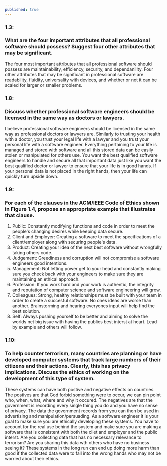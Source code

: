 ```yaml
---
published: true
---
```

### 1.3: 
### What are the four important attributes that all professional software should possess? Suggest four other attributes that may be significant. 
The four most important attributes that all professional software should possess are maintainability, efficiency, security, and dependanility.
Four other attributes that may be significant in professional software are readability, fluidity, universality with devices, and whether or not it can be scaled for larger or smaller problems. 
### 1.8: 
### Discuss whether professional software engineers should be licensed in the same way as doctors or lawyers.
I believe professional software engineers should be licensed in the same way as professional doctors or lawyers are. Similarly to trusting your health with a doctor, you trust your legal life with a lawyer and you trust your personal life with a software engineer. Everything pertaining to your life is managed and stored with software and all this stored data can be easily stolen or manipulated for others use. You want the best qualified software engineers to handle and secure all that important data just like you want the best qualified doctor or lawyer to ensure that your life is in good hands. If your personal data is not placed in the right hands, then your life can quickly turn upside down. 
### 1.9:
### For each of the clauses in the ACM/IEEE Code of Ethics shown in Figure 1.4, propose an appropriate example that illustrates that clause.
1. Public: Constantly modifying functions and code in order to meet the people's changing desires while keeping data secure. 
2. Client and Employer: Creating a software to meet the specifications of a client/employer along with securing people's data.
3. Product: Creating your idea of the next best software without wrongfully taking others code. 
4. Judgement: Greediness and corruption will not compromise a software engineers good intentions.
5. Management: Not letting power get to your head and constantly making sure you check back with your engineers to make sure they are maintaining an ethical approach.
6. Profession: If you work hard and your work is authentic, the integrity and reputation of computer science and software engineering will grow.
7. Colleagues: Strong, healthy relationships must be built with your team in order to create a succesful software. No ones ideas are worse than another. Brainstorming and hearing everyones input will help find the best solution. 
8. Self: Always pushing yourself to be better and aiming to solve the worlds net big issue with having the publics best interst at heart. Lead by example and others will follow. 

### 1.10: 
### To help counter terrorism, many countries are planning or have developed computer systems that track large numbers of their citizens and their actions. Clearly, this has privacy implications. Discuss the ethics of working on the development of this type of system.
These systems can have both postive and negative effects on countries. The postives are that God forbid something were to occur, we can pin point who, when, what, where and why it occured. The negatives are that the government is recording every single thing you do and you have no sense of privacy. The data the government records from you can then be used in advertising and manipulation/persuading. As a software engineer it is your goal to make sure you are ethically developing these systems. You have to account for the real use behind the system and make sure you are making a software that is consistent with both the cliet and employer and the public interst. Are you collecting data that has no necessary relevance to terrorism? Are you sharing this data wth others who have no business seeing it? These systems in the long run can end up doing more harm than good if the collected data were to fall into the wrong hands who may not be worried about their ethics.
